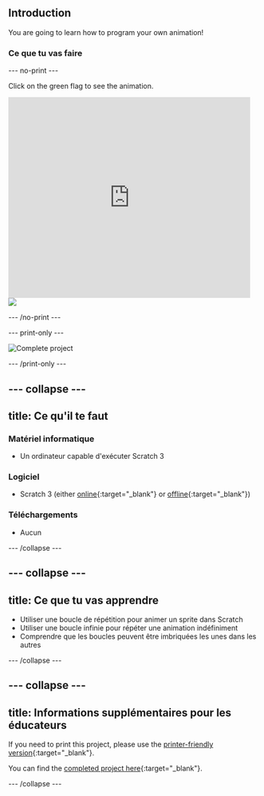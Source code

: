 ## Introduction

You are going to learn how to program your own animation!

### Ce que tu vas faire

\--- no-print \---

Click on the green flag to see the animation.

<div class="scratch-preview">
  <iframe allowtransparency="true" width="485" height="402" src="https://scratch.mit.edu/projects/embed/276873231/?autostart=false" frameborder="0" scrolling="no"></iframe>
  <img src="images/space-final.png">
</div>

\--- /no-print \---

\--- print-only \---

![Complete project](images/showcase_static.png)

\--- /print-only \---

## \--- collapse \---

## title: Ce qu'il te faut

### Matériel informatique

- Un ordinateur capable d'exécuter Scratch 3

### Logiciel

- Scratch 3 (either [online](https://rpf.io/scratchon){:target="_blank"} or [offline](https://rpf.io/scratchoff){:target="_blank"})

### Téléchargements

- Aucun

\--- /collapse \---

## \--- collapse \---

## title: Ce que tu vas apprendre

- Utiliser une boucle de répétition pour animer un sprite dans Scratch
- Utiliser une boucle infinie pour répéter une animation indéfiniment
- Comprendre que les boucles peuvent être imbriquées les unes dans les autres

\--- /collapse \---

## \--- collapse \---

## title: Informations supplémentaires pour les éducateurs

If you need to print this project, please use the [printer-friendly version](https://projects.raspberrypi.org/en/projects/lost-in-space/print){:target="_blank"}.

You can find the [completed project here](https://rpf.io/p/en/lost-in-space-get){:target="_blank"}.

\--- /collapse \---